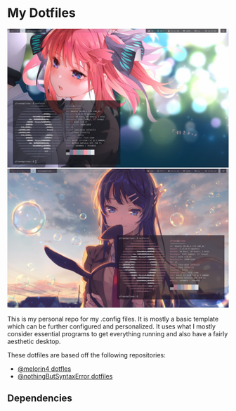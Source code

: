 # My Dotfiles

![Nino Wallpaper](./demos/nino.png)
![Sakurajima Wallpaper](./demos/saku.png)

This is my personal repo for my .config files. It is mostly a basic template which can be further configured and personalized. It uses what I mostly consider essential programs to get everything running and also have a fairly aesthetic desktop.

These dotfiles are based off the following repositories:

- [@melorin4 dotfles](https://github.com/melorin4/dotfiles)
- [@nothingButSyntaxError dotfiles](https://github.com/nothingButSyntaxError/dotfiles)

## Dependencies


